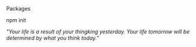 Packages

npm init

<footer>
        <i>"Your life is a result of your thingking yesterday. Your life tomorrow will be determined by what you think today." </i>
      </footer>